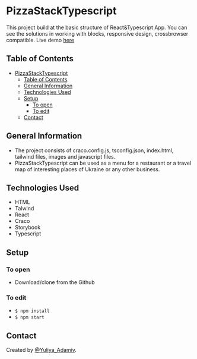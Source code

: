 # PizzaStackTypescript
This project build at the basic structure of React&Typescript App. You can see the solutions in working with blocks, responsive design, crossbrowser compatible. Live demo [here](https://640b230c50a49f009d0612ca--earnest-fairy-fd221b.netlify.app/)


## Table of Contents

- [PizzaStackTypescript](#pizzastacktypescript)
  - [Table of Contents](#table-of-contents)
  - [General Information](#general-information)
  - [Technologies Used](#technologies-used)
  - [Setup](#setup)
    - [To open](#to-open)
    - [To edit](#to-edit)
  - [Contact](#contact)


## General Information

- The project consists of craco.config.js, tsconfig.json, index.html, tailwind files, images and javascript files.
- PizzaStackTypescript  can be used as a menu for a restaurant or a travel map of interesting places of Ukraine or any other business.

## Technologies Used

- HTML
- Talwind
- React
- Craco
- Storybook
- Typescript

## Setup

### To open

- Download/clone from the Github

### To edit


- `$ npm install`
- `$ npm start`



## Contact

Created by [@Yuliya_Adamiv](https://github.com/YuliyaAdamiv).

